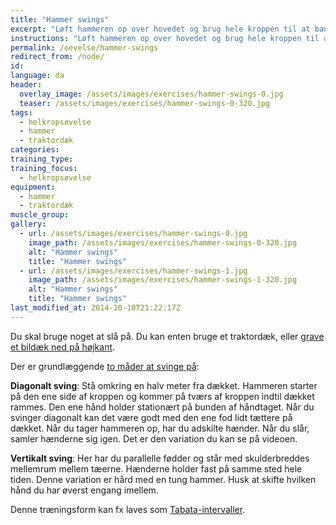 ```yaml
---
title: "Hammer swings"
excerpt: "Løft hammeren op over hovedet og brug hele kroppen til at banke hammeren hårdt ned i dækket. Skift håndstilling."
instructions: "Løft hammeren op over hovedet og brug hele kroppen til at banke hammeren hårdt ned i dækket. Skift håndstilling."
permalink: /oevelse/hammer-swings
redirect_from: /node/
id: 
language: da
header:
  overlay_image: /assets/images/exercises/hammer-swings-0.jpg
  teaser: /assets/images/exercises/hammer-swings-0-320.jpg
tags:
  - helkropsøvelse
  - hammer
  - traktordæk
categories:
training_type: 
training_focus: 
  - helkropsøvelse
equipment:
  - hammer
  - traktordæk
muscle_group:
gallery:
  - url: /assets/images/exercises/hammer-swings-0.jpg
    image_path: /assets/images/exercises/hammer-swings-0-320.jpg
    alt: "Hammer swings"
    title: "Hammer swings"
  - url: /assets/images/exercises/hammer-swings-1.jpg
    image_path: /assets/images/exercises/hammer-swings-1-320.jpg
    alt: "Hammer swings"
    title: "Hammer swings"
last_modified_at: 2014-10-10T21:22:17Z
---
```


Du skal bruge noget at slå på. Du kan enten bruge et traktordæk, eller [grave et bildæk ned på højkant](http://www.rosstraining.com/articles/sledge2.html).

Der er grundlæggende [to måder at svinge på](http://www.rosstraining.com/articles/sledge.html):

**Diagonalt sving**: Stå omkring en halv meter fra dækket. Hammeren starter på den ene side af kroppen og kommer på tværs af kroppen indtil dækket rammes. Den ene hånd holder stationært på bunden af håndtaget. Når du svinger diagonalt kan det være godt med den ene fod lidt tættere på dækket. Når du tager hammeren op, har du adskilte hænder. Når du slår, samler hænderne sig igen. Det er den variation du kan se på videoen.

**Vertikalt sving**: Her har du parallelle fødder og står med skulderbreddes mellemrum mellem tæerne. Hænderne holder fast på samme sted hele tiden. Denne variation er hård med en tung hammer. Husk at skifte hvilken hånd du har øverst engang imellem.

Denne træningsform kan fx laves som [Tabata-intervaller](/oevelse/tabata-intervaller).
